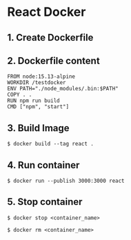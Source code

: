 # React Docker

## 1. Create Dockerfile

## 2. Dockerfile content
```
FROM node:15.13-alpine
WORKDIR /testdocker
ENV PATH="./node_modules/.bin:$PATH"
COPY . .
RUN npm run build
CMD ["npm", "start"]
```

## 3. Build Image 
```
$ docker build --tag react .
```

## 4. Run container
```
$ docker run --publish 3000:3000 react
```

## 5. Stop container
```
$ docker stop <container_name>

$ docker rm <container_name>
```